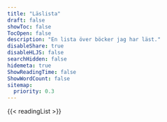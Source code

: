 ```yaml
---
title: "Läslista"
draft: false
showToc: false
TocOpen: false
description: "En lista över böcker jag har läst."
disableShare: true
disableHLJS: false
searchHidden: false
hidemeta: true
ShowReadingTime: false
ShowWordCount: false
sitemap:
  priority: 0.3
---
```


{{< readingList >}}
